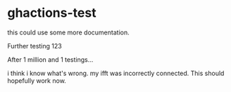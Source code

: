 # ghactions-test

this could use some more documentation.

Further testing 123

After 1 million and 1 testings...

i think i know what's wrong. my ifft was incorrectly connected. This should hopefully work now. 
